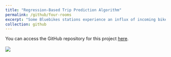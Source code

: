 ```yaml
---
title: "Regression-Based Trip Prediction Algorithm"
permalink: /github/four-rooms
excerpt: "Some Bluebikes stations experience an influx of incoming bikes, leading to congestion, while others deplete quickly, resulting in a lack of available bikes; this analysis seeks to provide insights that optimize bike distribution and enhance operational efficiency for bike-sharing systems. The trip prediction algorithm aims to accurately estimate trip durations and destination stations by leveraging historical trip data.<br/><img src='/images/blue_bikes.png'>" 
collection: github
---
```


You can access the GitHub repository for this project [here](https://github.com/NatDave/IE6200/).<br/><br/><img src='/images/blue_bikes.png'>
